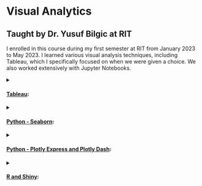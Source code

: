 # Visual Analytics

## Taught by Dr. Yusuf Bilgic at RIT

I enrolled in this course during my first semester at RIT from January 2023 to May 2023. I learned various visual analysis techniques, including Tableau, which I specifically focused on when we were given a choice. We also worked extensively with Jupyter Notebooks.

<details><summary>

#### [Tableau](Assignment1):

</summary>

##### [Completed Tableau Viz](https://public.tableau.com/views/Grace_Tokyo/AirbnbinTokyoJapan?:language=en-US&:display_count=n&:origin=viz_share_link) 
> 1. [Obtain a dataset from AirBnB.](http://insideairbnb.com/get-the-data/)
>
  > I chose to focus my viz on Tokyo because that is where I was living at the time that I took the course.
> 
> 2. Explore the data.
> 
> 3. Create four interactive visualizations.
>
> 4. Create an interactive dashboard using the visualizations.
>
> 5. Create at least two story points regarding the dashboards and visualizations.

</details>

<details><summary>

#### [Python - Seaborn](Assignment4):

</summary>

##### [Final Notebook](Assignment4/{Grace}--{penguins}.ipynb) 
> 1. [Choose a dataset from seaborn's repository.](https://github.com/mwaskom/seaborn-data/blob/master/penguins.csv)
>
> 2. Do exploratory data analysis using pandas, matplotlib, and seaborn.
>
> 3. Create at least seven nicely formatted, modern, multivariate plots.
>
> 4. Use markdown to write a professional report about the data and your plots.

</details>

<details><summary>

#### [Python - Plotly Express and Plotly Dash](Assignment5):

</summary>

##### [Final Notebook](Assignment5/{Grace}--{penguins}--{Assignment5}.ipynb)
> 1. [Use the same data that was used for the Seaborn assignment.](https://github.com/mwaskom/seaborn-data/blob/master/penguins.csv)
>
> 2. Create at least three plotly express visualizations and three plotly dash visualizations. Include at least one interactive component, such as a dropdown menu or a slider.

</details>

<details><summary>

#### [R and Shiny](Assignment6):

</summary>

> 1. [Pick any dataset.](https://www.rdocumentation.org/packages/datasets/versions/3.6.2/topics/CO2)
>
> 2. Explore the data.
>
> 3. [Create at least two charts using ggplot2.](Assignment6/StaticPlots.r)
>
> 4. [Create at least two interactive visualizations using Shiny.](Assignment6/app.r)

</details>

